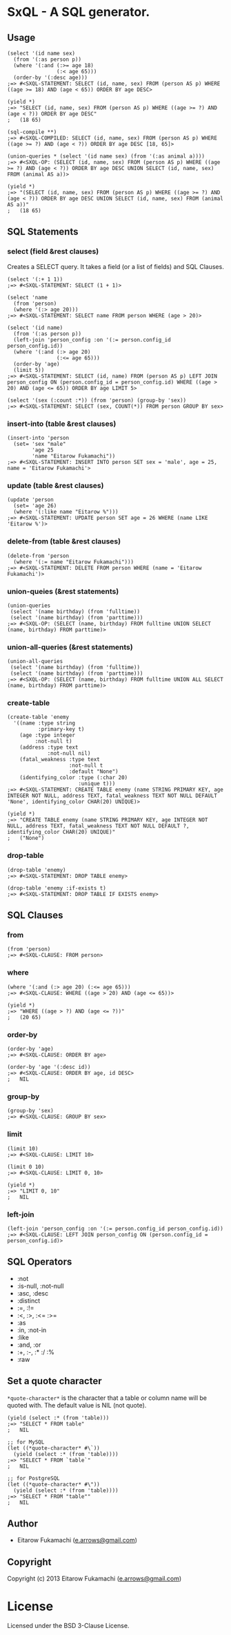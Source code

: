 # SxQL - A SQL generator.

## Usage

```common-lisp
(select '(id name sex)
  (from '(:as person p))
  (where '(:and (:>= age 18)
                (:< age 65)))
  (order-by '(:desc age)))
;=> #<SXQL-STATEMENT: SELECT (id, name, sex) FROM (person AS p) WHERE ((age >= 18) AND (age < 65)) ORDER BY age DESC>

(yield *)
;=> "SELECT (id, name, sex) FROM (person AS p) WHERE ((age >= ?) AND (age < ?)) ORDER BY age DESC"
;   (18 65)

(sql-compile **)
;=> #<SXQL-COMPILED: SELECT (id, name, sex) FROM (person AS p) WHERE ((age >= ?) AND (age < ?)) ORDER BY age DESC [18, 65]>

(union-queries * (select '(id name sex) (from '(:as animal a))))
;=> #<SXQL-OP: (SELECT (id, name, sex) FROM (person AS p) WHERE ((age >= ?) AND (age < ?)) ORDER BY age DESC UNION SELECT (id, name, sex) FROM (animal AS a))>

(yield *)
;=> "(SELECT (id, name, sex) FROM (person AS p) WHERE ((age >= ?) AND (age < ?)) ORDER BY age DESC UNION SELECT (id, name, sex) FROM (animal AS a))"
;   (18 65)
```

## SQL Statements

### select (field &rest clauses)

Creates a SELECT query. It takes a field (or a list of fields) and SQL Clauses.

```common-lisp
(select '(:+ 1 1))
;=> #<SXQL-STATEMENT: SELECT (1 + 1)>

(select 'name
  (from 'person)
  (where '(:> age 20)))
;=> #<SXQL-STATEMENT: SELECT name FROM person WHERE (age > 20)>

(select '(id name)
  (from '(:as person p))
  (left-join 'person_config :on '(:= person.config_id person_config.id))
  (where '(:and (:> age 20)
                (:<= age 65)))
  (order-by 'age)
  (limit 5))
;=> #<SXQL-STATEMENT: SELECT (id, name) FROM (person AS p) LEFT JOIN person_config ON (person.config_id = person_config.id) WHERE ((age > 20) AND (age <= 65)) ORDER BY age LIMIT 5>

(select '(sex (:count :*)) (from 'person) (group-by 'sex))
;=> #<SXQL-STATEMENT: SELECT (sex, COUNT(*)) FROM person GROUP BY sex>
```

### insert-into (table &rest clauses)

```common-lisp
(insert-into 'person
  (set= 'sex "male"
        'age 25
        'name "Eitarow Fukamachi"))
;=> #<SXQL-STATEMENT: INSERT INTO person SET sex = 'male', age = 25, name = 'Eitarow Fukamachi'>
```

### update (table &rest clauses)

```common-lisp
(update 'person
  (set= 'age 26)
  (where '(:like name "Eitarow %")))
;=> #<SXQL-STATEMENT: UPDATE person SET age = 26 WHERE (name LIKE 'Eitarow %')>
```

### delete-from (table &rest clauses)

```common-lisp
(delete-from 'person
  (where '(:= name "Eitarow Fukamachi")))
;=> #<SXQL-STATEMENT: DELETE FROM person WHERE (name = 'Eitarow Fukamachi')>
```

### union-queies (&rest statements)

```common-lisp
(union-queries
 (select '(name birthday) (from 'fulltime))
 (select '(name birthday) (from 'parttime)))
;=> #<SXQL-OP: (SELECT (name, birthday) FROM fulltime UNION SELECT (name, birthday) FROM parttime)>
```

### union-all-queries (&rest statements)

```common-lisp
(union-all-queries
 (select '(name birthday) (from 'fulltime))
 (select '(name birthday) (from 'parttime)))
;=> #<SXQL-OP: (SELECT (name, birthday) FROM fulltime UNION ALL SELECT (name, birthday) FROM parttime)>
```

### create-table

```common-lisp
(create-table 'enemy
  '((name :type string
          :primary-key t)
    (age :type integer
         :not-null t)
    (address :type text
             :not-null nil)
    (fatal_weakness :type text
                    :not-null t
                    :default "None")
    (identifying_color :type (:char 20)
                       :unique t)))
;=> #<SXQL-STATEMENT: CREATE TABLE enemy (name STRING PRIMARY KEY, age INTEGER NOT NULL, address TEXT, fatal_weakness TEXT NOT NULL DEFAULT 'None', identifying_color CHAR(20) UNIQUE)>

(yield *)
;=> "CREATE TABLE enemy (name STRING PRIMARY KEY, age INTEGER NOT NULL, address TEXT, fatal_weakness TEXT NOT NULL DEFAULT ?, identifying_color CHAR(20) UNIQUE)"
;   ("None")
```

### drop-table

```common-lisp
(drop-table 'enemy)
;=> #<SXQL-STATEMENT: DROP TABLE enemy>

(drop-table 'enemy :if-exists t)
;=> #<SXQL-STATEMENT: DROP TABLE IF EXISTS enemy>
```

## SQL Clauses

### from

```common-lisp
(from 'person)
;=> #<SXQL-CLAUSE: FROM person>
```

### where

```common-lisp
(where '(:and (:> age 20) (:<= age 65)))
;=> #<SXQL-CLAUSE: WHERE ((age > 20) AND (age <= 65))>

(yield *)
;=> "WHERE ((age > ?) AND (age <= ?))"
;   (20 65)
```

### order-by

```common-lisp
(order-by 'age)
;=> #<SXQL-CLAUSE: ORDER BY age>

(order-by 'age '(:desc id))
;=> #<SXQL-CLAUSE: ORDER BY age, id DESC>
;   NIL
```

### group-by

```common-lisp
(group-by 'sex)
;=> #<SXQL-CLAUSE: GROUP BY sex>
```

### limit

```common-lisp
(limit 10)
;=> #<SXQL-CLAUSE: LIMIT 10>

(limit 0 10)
;=> #<SXQL-CLAUSE: LIMIT 0, 10>

(yield *)
;=> "LIMIT 0, 10"
;   NIL
```

### left-join

```common-lisp
(left-join 'person_config :on '(:= person.config_id person_config.id))
;=> #<SXQL-CLAUSE: LEFT JOIN person_config ON (person.config_id = person_config.id)>
```

## SQL Operators

* :not
* :is-null, :not-null
* :asc, :desc
* :distinct
* :=, :!=
* :<, :>, :<= :>=
* :as
* :in, :not-in
* :like
* :and, :or
* :+, :-, :* :/ :%
* :raw

## Set a quote character

`*quote-character*` is the character that a table or column name will be quoted with. The default value is NIL (not quote).

```common-lisp
(yield (select :* (from 'table)))
;=> "SELECT * FROM table"
;   NIL

;; for MySQL
(let ((*quote-character* #\`))
  (yield (select :* (from 'table))))
;=> "SELECT * FROM `table`"
;   NIL

;; for PostgreSQL
(let ((*quote-character* #\"))
  (yield (select :* (from 'table))))
;=> "SELECT * FROM "table""
;   NIL
```

## Author

* Eitarow Fukamachi (e.arrows@gmail.com)

## Copyright

Copyright (c) 2013 Eitarow Fukamachi (e.arrows@gmail.com)

# License

Licensed under the BSD 3-Clause License.
